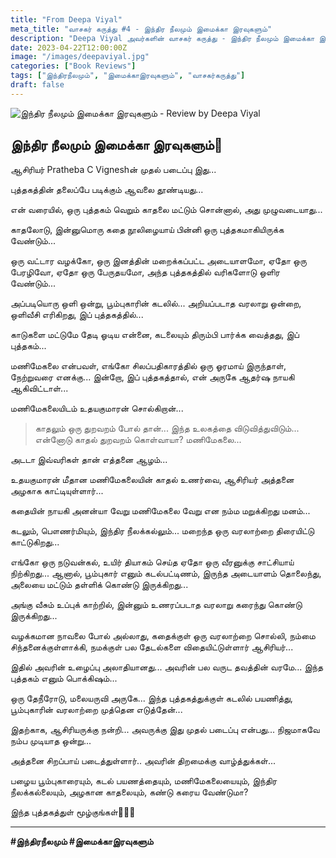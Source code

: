 ```yaml
---
title: "From Deepa Viyal"
meta_title: "வாசகர் கருத்து #4 - இந்திர நீலமும் இமைக்கா இரவுகளும்"
description: "Deepa Viyal அவர்களின் வாசகர் கருத்து - இந்திர நீலமும் இமைக்கா இரவுகளும்"
date: 2023-04-22T12:00:00Z
image: "/images/deepaviyal.jpg"
categories: ["Book Reviews"]
tags: ["இந்திரநீலமும்", "இமைக்காஇரவுகளும்", "வாசகர்கருத்து"]
draft: false
---
```


![இந்திர நீலமும் இமைக்கா இரவுகளும் - Review by Deepa Viyal](/images/deepaviyal.jpg)

## இந்திர நீலமும் இமைக்கா இரவுகளும்💙

ஆசிரியர் Pratheba C Vigneshன் முதல் படைப்பு இது...

புத்தகத்தின் தலைப்பே படிக்கும் ஆவலை தூண்டியது...

என் வரையில், ஒரு புத்தகம் வெறும் காதலை மட்டும் சொன்னால், அது முழுவடையாது...

காதலோடு, இன்னுமொரு கதை நூலிழையாய் பின்னி ஒரு புத்தகமாகியிருக்க வேண்டும்...

ஒரு வட்டார வழக்கோ, ஒரு இனத்தின் மறைக்கப்பட்ட அடையாளமோ, ஏதோ ஒரு பேரழிவோ, ஏதோ ஒரு பேருதயமோ, அந்த புத்தகத்தில் வரிகளோடு ஒளிர வேண்டும்...

அப்படியொரு ஒளி ஒன்று, பூம்புகாரின் கடலில்... அறியப்படாத வரலாறு ஒன்றை, ஒளிவீசி எரிகிறது, இப் புத்தகத்தில்...

காடுகளை மட்டுமே தேடி ஓடிய என்னை, கடலையும் திரும்பி பார்க்க வைத்தது, இப் புத்தகம்...

மணிமேகலை என்பவள், எங்கோ சிலப்பதிகாரத்தில் ஒரு ஓரமாய் இருந்தாள், நேற்றுவரை எனக்கு... இன்றோ, இப் புத்தகத்தால், என் அருகே ஆதர்ஷ நாயகி ஆகிவிட்டாள்...

மணிமேகலையிடம் உதயகுமாரன் சொல்கிறான்...

> காதலும் ஒரு துறவறம் போல் தான்...
> இந்த உலகத்தை விடுவித்துவிடும்...
> என்னோடு காதல் துறவறம் கொள்வாயா? மணிமேகலை...

அடடா இவ்வரிகள் தான் எத்தனை ஆழம்...

உதயகுமாரன் மீதான மணிமேகலையின் காதல் உணர்வை, ஆசிரியர் அத்தனை அழகாக காட்டியுள்ளார்...

கதையின் நாயகி அனன்யா வேறு மணிமேகலை வேறு என நம்ம மறுக்கிறது மனம்...

கடலும், பௌணர்மியும், இந்திர நீலக்கல்லும்... மறைந்த ஒரு வரலாற்றை திரையிட்டு காட்டுகிறது...

எங்கோ ஒரு நடுவன்கல், உயிர் தியாகம் செய்த ஏதோ ஒரு வீரனுக்கு சாட்சியாய் நிற்கிறது... ஆனால், பூம்புகார் எனும் கடல்பட்டிணம், இருந்த அடையாளம் தொலைந்து, அலையை மட்டும் தள்ளிக் கொண்டு இருக்கிறது...

அங்கு வீசும் உப்புக் காற்றில், இன்னும் உணரப்படாத வரலாறு கரைந்து கொண்டு இருக்கிறது...

வழக்கமான நாவலை போல் அல்லாது, கதைக்குள் ஒரு வரலாற்றை சொல்லி, நம்மை சிந்தனைக்குள்ளாக்கி, நமக்குள் பல தேடல்களை விதையிட்டுள்ளார் ஆசிரியர்...

இதில் அவரின் உழைப்பு அலாதியானது... அவரின் பல வருட தவத்தின் வரமே... இந்த புத்தகம் எனும் பொக்கிஷம்...

ஒரு தேநீரோடு, மலையருவி அருகே... இந்த புத்தகத்துக்குள் கடலில் பயணித்து, பூம்புகாரின் வரலாற்றை முத்தென எடுத்தேன்...

இதற்காக, ஆசிரியருக்கு நன்றி... அவருக்கு இது முதல் படைப்பு என்பது... நிஜமாகவே நம்ப முடியாத ஒன்று...

அத்தனை சிறப்பாய் படைத்துள்ளார்.. அவரின் திறமைக்கு வாழ்த்துக்கள்...

பழைய பூம்புகாரையும், கடல் பயணத்தையும், மணிமேகலையையும், இந்திர நீலக்கல்லையும், அழகான காதலையும், கண்டு கரைய வேண்டுமா?

இந்த புத்தகத்துள் மூழ்குங்கள்🥰💙🥰

---

**#இந்திரநீலமும் #இமைக்காஇரவுகளும்**
